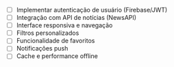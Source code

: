 - [ ] Implementar autenticação de usuário (Firebase/JWT)
- [ ] Integração com API de notícias (NewsAPI)
- [ ] Interface responsiva e navegação
- [ ] Filtros personalizados
- [ ] Funcionalidade de favoritos
- [ ] Notificações push
- [ ] Cache e performance offline